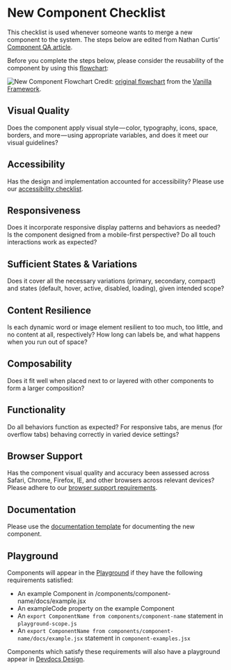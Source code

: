 # New Component Checklist

This checklist is used whenever someone wants to merge a new component to the system. The steps below are edited from Nathan Curtis’ [Component QA article](https://medium.com/eightshapes-llc/component-qa-in-design-systems-b18cb4decb9c).

Before you complete the steps below, please consider the reusability of the component by using this [flowchart](https://coggle.it/diagram/WtUSrld3uAYZHsn-/t/-/992b38cbe685d897b4aec6d0dd93cc4b47c06e0d4484eeb0d7d9a47fb2c48d94):

![New Component Flowchart](https://cldup.com/a-vP702FC1.png)
Credit: [original flowchart](https://coggle.it/diagram/V0hkiP976OIbGpy8/t/vanilla-pattern#e4f393) from the [Vanilla Framework](https://vanillaframework.io/).

## Visual Quality

Does the component apply visual style — color, typography, icons, space, borders, and more — using appropriate variables, and does it meet our visual guidelines?

## Accessibility

Has the design and implementation accounted for accessibility? Please use our [accessibility checklist](accessibility-checklist.md).

## Responsiveness

Does it incorporate responsive display patterns and behaviors as needed? Is the component designed from a mobile-first perspective? Do all touch interactions work as expected?

## Sufficient States & Variations

Does it cover all the necessary variations (primary, secondary, compact) and states (default, hover, active, disabled, loading), given intended scope?

## Content Resilience

Is each dynamic word or image element resilient to too much, too little, and no content at all, respectively? How long can labels be, and what happens when you run out of space?

## Composability

Does it fit well when placed next to or layered with other components to form a larger composition?

## Functionality

Do all behaviors function as expected? For responsive tabs, are menus (for overflow tabs) behaving correctly in varied device settings?

## Browser Support

Has the component visual quality and accuracy been assessed across Safari, Chrome, Firefox, IE, and other browsers across relevant devices? Please adhere to our [browser support requirements](../README.md#browser-support).

## Documentation

Please use the [documentation template](component-readme-template.md) for documenting the new component.

## Playground

Components will appear in the [Playground](/devdocs/playground) if they have the following requirements satisfied:
- An example Component in /components/component-name/docs/example.jsx
- An exampleCode property on the example Component
- An `export ComponentName from components/component-name` statement in `playground-scope.js`
- An `export ComponentName from components/component-name/docs/example.jsx` statement in `component-examples.jsx`

Components which satisfy these requirements will also have a playground appear in [Devdocs Design](/devdocs/design).
